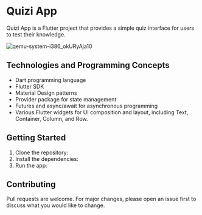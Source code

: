 # Quizi App

Quizi App is a Flutter project that provides a simple quiz interface for users to test their knowledge.

![qemu-system-i386_okURyAja10](https://user-images.githubusercontent.com/72740598/232033445-fdc3eefe-9fab-45be-bb7c-2699664b033e.gif)

## Technologies and Programming Concepts

* Dart programming language
* Flutter SDK
* Material Design patterns
* Provider package for state management
* Futures and async/await for asynchronous programming
* Various Flutter widgets for UI composition and layout, including Text, Container, Column, and Row.

## Getting Started

1. Clone the repository:
2. Install the dependencies:
3. Run the app:


## Contributing

Pull requests are welcome. For major changes, please open an issue first to discuss what you would like to change.




